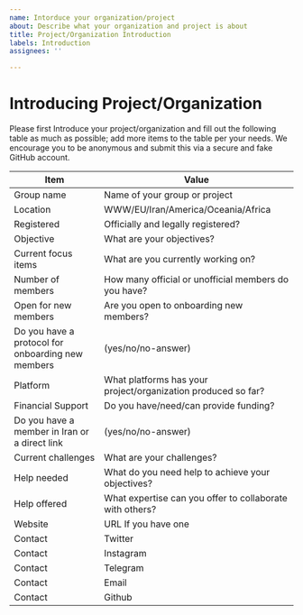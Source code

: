 ```yaml
---
name: Intorduce your organization/project
about: Describe what your organization and project is about
title: Project/Organization Introduction
labels: Introduction
assignees: ''

---
```


# Introducing Project/Organization

Please first Introduce your project/organization and fill out the following table as much as possible; add more items to the table per your needs. We encourage you to be anonymous and submit this via a secure and fake GitHub account.

| Item | Value |
| --- | --- |
| Group name | Name of your group or project |
| Location | WWW/EU/Iran/America/Oceania/Africa |
Registered | Officially and legally registered? |
| Objective | What are your objectives?|
| Current focus items | What are you currently working on? |
| Number of members | How many official or unofficial members do you have? |
| Open for new members | Are you open to onboarding new members? | 
| Do you have a protocol for onboarding new members | (yes/no/no-answer) | 
| Platform | What platforms has your project/organization produced so far? |
| Financial Support | Do you have/need/can provide funding?  |
| Do you have a member in Iran or a direct link | (yes/no/no-answer) |
| Current challenges | What are your challenges? |
| Help needed | What do you need help to achieve your objectives? |
| Help offered | What expertise can you offer to collaborate with others? |
| Website | URL If you have one |
| Contact | Twitter |
| Contact | Instagram |
| Contact | Telegram  |
| Contact | Email | 
| Contact | Github  |
